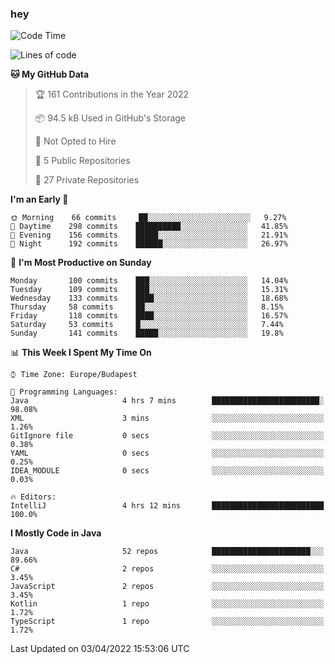 ### hey

<!--START_SECTION:waka-->
![Code Time](http://img.shields.io/badge/Code%20Time-653%20hrs%207%20mins-blue)

![Lines of code](https://img.shields.io/badge/From%20Hello%20World%20I%27ve%20Written-484%20Thousand%20lines%20of%20code-blue)

**🐱 My GitHub Data** 

> 🏆 161 Contributions in the Year 2022
 > 
> 📦 94.5 kB Used in GitHub's Storage 
 > 
> 🚫 Not Opted to Hire
 > 
> 📜 5 Public Repositories 
 > 
> 🔑 27 Private Repositories  
 > 
**I'm an Early 🐤** 

```text
🌞 Morning    66 commits     ██░░░░░░░░░░░░░░░░░░░░░░░   9.27% 
🌆 Daytime    298 commits    ██████████░░░░░░░░░░░░░░░   41.85% 
🌃 Evening    156 commits    █████░░░░░░░░░░░░░░░░░░░░   21.91% 
🌙 Night      192 commits    ██████░░░░░░░░░░░░░░░░░░░   26.97%

```
📅 **I'm Most Productive on Sunday** 

```text
Monday       100 commits    ███░░░░░░░░░░░░░░░░░░░░░░   14.04% 
Tuesday      109 commits    ███░░░░░░░░░░░░░░░░░░░░░░   15.31% 
Wednesday    133 commits    ████░░░░░░░░░░░░░░░░░░░░░   18.68% 
Thursday     58 commits     ██░░░░░░░░░░░░░░░░░░░░░░░   8.15% 
Friday       118 commits    ████░░░░░░░░░░░░░░░░░░░░░   16.57% 
Saturday     53 commits     █░░░░░░░░░░░░░░░░░░░░░░░░   7.44% 
Sunday       141 commits    █████░░░░░░░░░░░░░░░░░░░░   19.8%

```


📊 **This Week I Spent My Time On** 

```text
⌚︎ Time Zone: Europe/Budapest

💬 Programming Languages: 
Java                     4 hrs 7 mins        ████████████████████████░   98.08% 
XML                      3 mins              ░░░░░░░░░░░░░░░░░░░░░░░░░   1.26% 
GitIgnore file           0 secs              ░░░░░░░░░░░░░░░░░░░░░░░░░   0.38% 
YAML                     0 secs              ░░░░░░░░░░░░░░░░░░░░░░░░░   0.25% 
IDEA_MODULE              0 secs              ░░░░░░░░░░░░░░░░░░░░░░░░░   0.03%

🔥 Editors: 
IntelliJ                 4 hrs 12 mins       █████████████████████████   100.0%

```

**I Mostly Code in Java** 

```text
Java                     52 repos            ██████████████████████░░░   89.66% 
C#                       2 repos             ░░░░░░░░░░░░░░░░░░░░░░░░░   3.45% 
JavaScript               2 repos             ░░░░░░░░░░░░░░░░░░░░░░░░░   3.45% 
Kotlin                   1 repo              ░░░░░░░░░░░░░░░░░░░░░░░░░   1.72% 
TypeScript               1 repo              ░░░░░░░░░░░░░░░░░░░░░░░░░   1.72%

```



 Last Updated on 03/04/2022 15:53:06 UTC
<!--END_SECTION:waka-->
